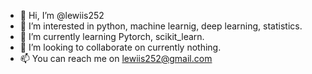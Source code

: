 - 👋 Hi, I’m @lewiis252
- 👀 I’m interested in python, machine learnig, deep learning, statistics.
- 🌱 I’m currently learning Pytorch, scikit_learn.
- 💞️ I’m looking to collaborate on currently nothing.
- 📫 You can reach me on lewiis252@gmail.com


